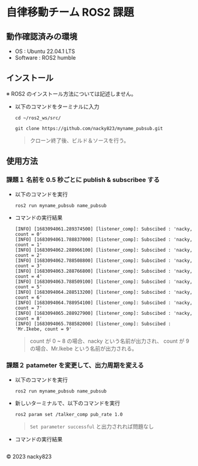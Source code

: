 # 自律移動チーム ROS2 課題

## 動作確認済みの環境

+ OS : Ubuntu 22.04.1 LTS
+ Software : ROS2 humble

## インストール

※ ROS2 のインストール方法については記述しません。

+ 以下のコマンドをターミナルに入力

    ```
    cd ~/ros2_ws/src/
    ```
    ```
    git clone https://github.com/nacky823/myname_pubsub.git
    ```

    > クローン終了後、ビルド＆ソースを行う。

## 使用方法

### 課題１ 名前を 0.5 秒ごとに publish & subscribee する

+ 以下のコマンドを実行
    ```
    ros2 run myname_pubsub name_pubsub
    ```

+ コマンドの実行結果
    ```
    [INFO] [1683094061.289374500] [listener_comp]: Subscibed : 'nacky, count = 0'
    [INFO] [1683094061.788837000] [listener_comp]: Subscibed : 'nacky, count = 1'
    [INFO] [1683094062.288966100] [listener_comp]: Subscibed : 'nacky, count = 2'
    [INFO] [1683094062.788508800] [listener_comp]: Subscibed : 'nacky, count = 3'
    [INFO] [1683094063.288766800] [listener_comp]: Subscibed : 'nacky, count = 4'
    [INFO] [1683094063.788509100] [listener_comp]: Subscibed : 'nacky, count = 5'
    [INFO] [1683094064.288513200] [listener_comp]: Subscibed : 'nacky, count = 6'
    [INFO] [1683094064.788954100] [listener_comp]: Subscibed : 'nacky, count = 7'
    [INFO] [1683094065.288927900] [listener_comp]: Subscibed : 'nacky, count = 8'
    [INFO] [1683094065.788582000] [listener_comp]: Subscibed : 'Mr.Ikebe, count = 9'
    ```

    > count が 0 ~ 8 の場合、nacky という名前が出力され、
    count が 9 の場合、Mr.Ikebe という名前が出力される。

### 課題２ patameter を変更して、出力周期を変える

+ 以下のコマンドを実行
    ```
    ros2 run myname_pubsub name_pubsub
    ```

+ 新しいターミナルで、以下のコマンドを実行
    ```
    ros2 param set /talker_comp pub_rate 1.0
    ```
    
    > `Set parameter successful` と出力されれば問題なし
    
+ コマンドの実行結果
    ```
    ```

    > 
    

© 2023 nacky823